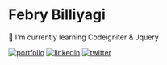
# Febry Billiyagi

🧠 I'm currently learning Codeigniter & Jquery


[![portfolio](https://img.shields.io/badge/my_portfolio-000?style=for-the-badge&logo=ko-fi&logoColor=white)](https://billiyagi.github.io/)
[![linkedin](https://img.shields.io/badge/linkedin-0A66C2?style=for-the-badge&logo=linkedin&logoColor=white)](www.linkedin.com/in/febry-billiyagi-karsidi)
[![twitter](https://img.shields.io/badge/instagram-1DA1F2?style=for-the-badge&logo=instagram&logoColor=white)](https://www.instagram.com/billiyagi/)
